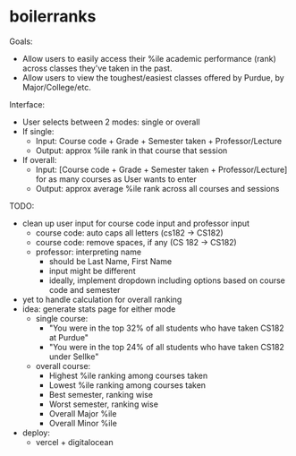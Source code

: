 # boilerranks

Goals:
 - Allow users to easily access their %ile academic performance (rank) across classes they've taken in the past.
 - Allow users to view the toughest/easiest classes offered by Purdue, by Major/College/etc.

Interface:
 - User selects between 2 modes: single or overall
 - If single:
    - Input: Course code + Grade + Semester taken + Professor/Lecture
    - Output: approx %ile rank in that course that session
 - If overall:
    - Input: [Course code + Grade + Semester taken + Professor/Lecture] for as many courses as User wants to enter
    - Output: approx average %ile rank across all courses and sessions

TODO:
 - clean up user input for course code input and professor input
   - course code: auto caps all letters (cs182 -> CS182)
   - course code: remove spaces, if any (CS 182 -> CS182)
   - professor: interpreting name
      - should be Last Name, First Name
      - input might be different
      - ideally, implement dropdown including options based on course code and semester
 - yet to handle calculation for overall ranking
 - idea: generate stats page for either mode
   - single course:
      - "You were in the top 32% of all students who have taken CS182 at Purdue"
      - "You were in the top 24% of all students who have taken CS182 under Sellke"
   - overall course:
      - Highest %ile ranking among courses taken
      - Lowest %ile ranking among courses taken
      - Best semester, ranking wise
      - Worst semester, ranking wise
      - Overall Major %ile
      - Overall Minor %ile
 - deploy:
   -  vercel + digitalocean
      
